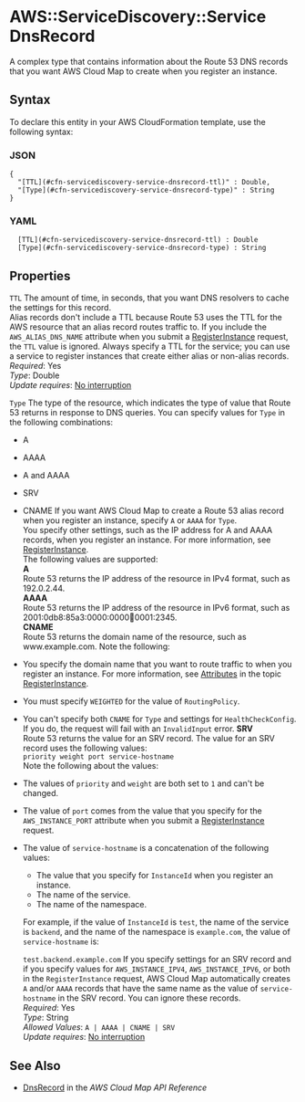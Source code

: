 # AWS::ServiceDiscovery::Service DnsRecord<a name="aws-properties-servicediscovery-service-dnsrecord"></a>

A complex type that contains information about the Route 53 DNS records that you want AWS Cloud Map to create when you register an instance\.

## Syntax<a name="aws-properties-servicediscovery-service-dnsrecord-syntax"></a>

To declare this entity in your AWS CloudFormation template, use the following syntax:

### JSON<a name="aws-properties-servicediscovery-service-dnsrecord-syntax.json"></a>

```
{
  "[TTL](#cfn-servicediscovery-service-dnsrecord-ttl)" : Double,
  "[Type](#cfn-servicediscovery-service-dnsrecord-type)" : String
}
```

### YAML<a name="aws-properties-servicediscovery-service-dnsrecord-syntax.yaml"></a>

```
﻿  [TTL](#cfn-servicediscovery-service-dnsrecord-ttl) : Double
﻿  [Type](#cfn-servicediscovery-service-dnsrecord-type) : String
```

## Properties<a name="aws-properties-servicediscovery-service-dnsrecord-properties"></a>

`TTL`  <a name="cfn-servicediscovery-service-dnsrecord-ttl"></a>
The amount of time, in seconds, that you want DNS resolvers to cache the settings for this record\.  
Alias records don't include a TTL because Route 53 uses the TTL for the AWS resource that an alias record routes traffic to\. If you include the `AWS_ALIAS_DNS_NAME` attribute when you submit a [RegisterInstance](https://docs.aws.amazon.com/cloud-map/latest/api/API_RegisterInstance.html) request, the `TTL` value is ignored\. Always specify a TTL for the service; you can use a service to register instances that create either alias or non\-alias records\.
*Required*: Yes  
*Type*: Double  
*Update requires*: [No interruption](https://docs.aws.amazon.com/AWSCloudFormation/latest/UserGuide/using-cfn-updating-stacks-update-behaviors.html#update-no-interrupt)

`Type`  <a name="cfn-servicediscovery-service-dnsrecord-type"></a>
The type of the resource, which indicates the type of value that Route 53 returns in response to DNS queries\. You can specify values for `Type` in the following combinations:  
+ A
+ AAAA
+ A and AAAA
+ SRV
+ CNAME
If you want AWS Cloud Map to create a Route 53 alias record when you register an instance, specify `A` or `AAAA` for `Type`\.  
You specify other settings, such as the IP address for A and AAAA records, when you register an instance\. For more information, see [RegisterInstance](https://docs.aws.amazon.com/cloud-map/latest/api/API_RegisterInstance.html)\.  
The following values are supported:  
 **A**   
Route 53 returns the IP address of the resource in IPv4 format, such as 192\.0\.2\.44\.  
 **AAAA**   
Route 53 returns the IP address of the resource in IPv6 format, such as 2001:0db8:85a3:0000:0000:abcd:0001:2345\.  
 **CNAME**   
Route 53 returns the domain name of the resource, such as www\.example\.com\. Note the following:  
+ You specify the domain name that you want to route traffic to when you register an instance\. For more information, see [Attributes](https://docs.aws.amazon.com/cloud-map/latest/api/API_RegisterInstance.html#cloudmap-RegisterInstance-request-Attributes) in the topic [RegisterInstance](https://docs.aws.amazon.com/cloud-map/latest/api/API_RegisterInstance.html)\.
+ You must specify `WEIGHTED` for the value of `RoutingPolicy`\.
+ You can't specify both `CNAME` for `Type` and settings for `HealthCheckConfig`\. If you do, the request will fail with an `InvalidInput` error\.
 **SRV**   
Route 53 returns the value for an SRV record\. The value for an SRV record uses the following values:  
 `priority weight port service-hostname`   
Note the following about the values:  
+ The values of `priority` and `weight` are both set to `1` and can't be changed\. 
+ The value of `port` comes from the value that you specify for the `AWS_INSTANCE_PORT` attribute when you submit a [RegisterInstance](https://docs.aws.amazon.com/cloud-map/latest/api/API_RegisterInstance.html) request\. 
+ The value of `service-hostname` is a concatenation of the following values:
  + The value that you specify for `InstanceId` when you register an instance\.
  + The name of the service\.
  + The name of the namespace\. 

  For example, if the value of `InstanceId` is `test`, the name of the service is `backend`, and the name of the namespace is `example.com`, the value of `service-hostname` is:

   `test.backend.example.com` 
If you specify settings for an SRV record and if you specify values for `AWS_INSTANCE_IPV4`, `AWS_INSTANCE_IPV6`, or both in the `RegisterInstance` request, AWS Cloud Map automatically creates `A` and/or `AAAA` records that have the same name as the value of `service-hostname` in the SRV record\. You can ignore these records\.  
*Required*: Yes  
*Type*: String  
*Allowed Values*: `A | AAAA | CNAME | SRV`  
*Update requires*: [No interruption](https://docs.aws.amazon.com/AWSCloudFormation/latest/UserGuide/using-cfn-updating-stacks-update-behaviors.html#update-no-interrupt)

## See Also<a name="aws-properties-servicediscovery-service-dnsrecord--seealso"></a>
+  [DnsRecord](https://docs.aws.amazon.com/cloud-map/latest/api/API_DnsRecord.html) in the *AWS Cloud Map API Reference* 